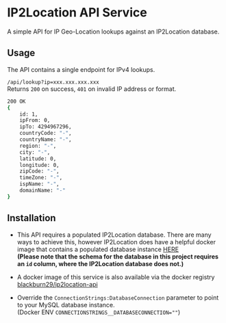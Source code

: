 # IP2Location API Service
A simple API for IP Geo-Location lookups against an IP2Location database.

## Usage
The API contains a single endpoint for IPv4 lookups.

`/api/lookup?ip=xxx.xxx.xxx.xxx`  
Returns `200` on success, `401` on invalid IP address or format.

```bash
200 OK
{
    id: 1,
    ipFrom: 0,
    ipTo: 4294967296,
    countryCode: "-",
    countryName: "-",
    region: "-",
    city: "-",
    latitude: 0,
    longitude: 0,
    zipCode: "-",
    timeZone: "-",
    ispName: "-",
    domainName: "-"
}
```

## Installation
- This API requires a populated IP2Location database. There are many ways to achieve this, however
IP2Location does have a helpful docker image that contains a populated database instance
[HERE](https://hub.docker.com/r/ip2location/mysql)  
__(Please note that the schema for the database in this project requires an `id` column, where the IP2Location database does not.)__

- A docker image of this service is also available via the docker registry
[blackburn29/ip2location-api](https://hub.docker.com/r/blackburn29/ip2location-api)

- Override the `ConnectionStrings:DatabaseConnection` parameter to point to your MySQL database instance.  
(Docker ENV `CONNECTIONSTRINGS__DATABASECONNECTION=""`)

